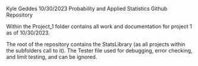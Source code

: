 Kyle Geddes
10/30/2023
Probability and Applied Statistics Github Repository

Within the Project_1 folder contains all work and documentation for project 1 as of 10/30/2023.

The root of the repository contains the StatsLibrary (as all projects within the subfolders call to it). 
The Tester file used for debugging, error checking, and limit testing, and can be ignored.